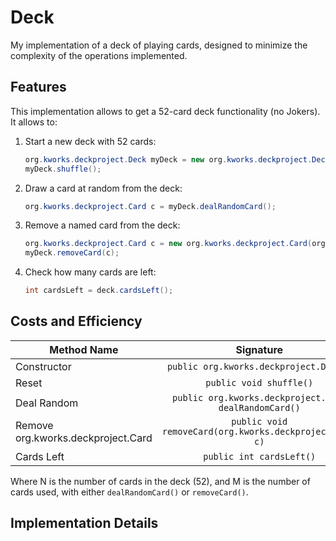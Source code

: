 # Deck
My implementation of a deck of playing cards, designed to minimize the complexity of the operations implemented.

## Features

This implementation allows to get a 52-card deck functionality (no Jokers). It allows to:

1. Start a new deck with 52 cards:
    
    ```java
    org.kworks.deckproject.Deck myDeck = new org.kworks.deckproject.Deck();
    myDeck.shuffle();
    ```
    
2. Draw a card at random from the deck:
    
    ```java
    org.kworks.deckproject.Card c = myDeck.dealRandomCard();
    ```
    
3. Remove a named card from the deck:
    
    ```java
    org.kworks.deckproject.Card c = new org.kworks.deckproject.Card(org.kworks.deckproject.E_CardValue.ACE, org.kworks.deckproject.E_CardSuit.CLUBS);
    myDeck.removeCard(c);
    ```
    
4. Check how many cards are left:

    ```java
	int cardsLeft = deck.cardsLeft();
    ```
    
## Costs and Efficiency

| Method Name | Signature  | Complexity |
| ----------- | :--------: | :--------: |
| Constructor | `public org.kworks.deckproject.Deck()`   |   O(N)     |
| Reset       | `public void shuffle()`|   O(M)     |
| Deal Random |  `public org.kworks.deckproject.Card dealRandomCard()`   |   O(1)     |
| Remove org.kworks.deckproject.Card |  `public void removeCard(org.kworks.deckproject.Card c)`   |   O(1)     |
| Cards Left |  `public int cardsLeft()`   |   O(1)     |

Where N is the number of cards in the deck (52), and M is the number of cards used, with either `dealRandomCard()` or `removeCard()`.

## Implementation Details
